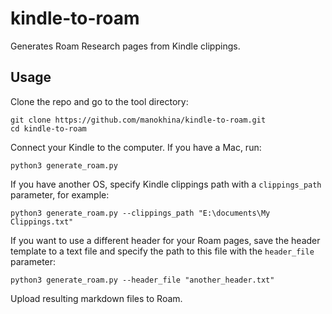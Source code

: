 # kindle-to-roam
Generates Roam Research pages from Kindle clippings.

## Usage
Clone the repo and go to the tool directory:
```
git clone https://github.com/manokhina/kindle-to-roam.git
cd kindle-to-roam
```
Connect your Kindle to the computer. If you have a Mac, run:
```
python3 generate_roam.py
```
If you have another OS, specify Kindle clippings path with a `clippings_path` parameter, for example:
```
python3 generate_roam.py --clippings_path "E:\documents\My Clippings.txt"
```
If you want to use a different header for your Roam pages, save the header template to a text file and specify the path to this file with the `header_file` parameter:
```
python3 generate_roam.py --header_file "another_header.txt"
```
Upload resulting markdown files to Roam.
